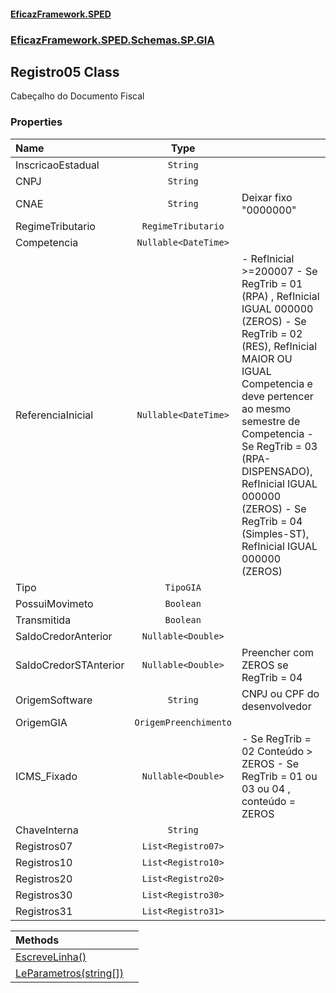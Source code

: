 #### [EficazFramework.SPED](EficazFrameworkSPED.md 'EficazFramework SPED')
### [EficazFramework.SPED.Schemas.SP.GIA](EficazFramework.SPED.Schemas.SP.GIA.md 'EficazFramework.SPED.Schemas.SP.GIA')

## Registro05 Class

Cabeçalho do Documento Fiscal
### Properties

| Name | Type | |
| :--- | :---: | :--- |
| InscricaoEstadual | `String` |  |
| CNPJ | `String` |  |
| CNAE | `String` | Deixar fixo "0000000" |
| RegimeTributario | `RegimeTributario` |  |
| Competencia | `Nullable<DateTime>` |  |
| ReferenciaInicial | `Nullable<DateTime>` | - RefInicial &gt;=200007            - Se RegTrib = 01 (RPA) , RefInicial IGUAL 000000 (ZEROS)            - Se RegTrib = 02 (RES),  RefInicial MAIOR OU IGUAL Competencia e deve pertencer ao mesmo semestre de Competencia            - Se RegTrib = 03 (RPA-DISPENSADO), RefInicial IGUAL 000000 (ZEROS)            - Se RegTrib = 04 (Simples-ST), RefInicial IGUAL 000000 (ZEROS) |
| Tipo | `TipoGIA` |  |
| PossuiMovimeto | `Boolean` |  |
| Transmitida | `Boolean` |  |
| SaldoCredorAnterior | `Nullable<Double>` |  |
| SaldoCredorSTAnterior | `Nullable<Double>` | Preencher com ZEROS se RegTrib = 04 |
| OrigemSoftware | `String` | CNPJ ou CPF do desenvolvedor |
| OrigemGIA | `OrigemPreenchimento` |  |
| ICMS_Fixado | `Nullable<Double>` | - Se RegTrib = 02 Conteúdo &gt; ZEROS            - Se RegTrib = 01 ou 03 ou 04 , conteúdo = ZEROS |
| ChaveInterna | `String` |  |
| Registros07 | `List<Registro07>` |  |
| Registros10 | `List<Registro10>` |  |
| Registros20 | `List<Registro20>` |  |
| Registros30 | `List<Registro30>` |  |
| Registros31 | `List<Registro31>` |  |

| Methods | |
| :--- | :--- |
| [EscreveLinha()](EficazFramework.SPED.Schemas.SP.GIA/Registro05/EscreveLinha().md 'EficazFramework.SPED.Schemas.SP.GIA.Registro05.EscreveLinha()') | |
| [LeParametros(string[])](EficazFramework.SPED.Schemas.SP.GIA/Registro05/LeParametros(string[]).md 'EficazFramework.SPED.Schemas.SP.GIA.Registro05.LeParametros(string[])') | |
